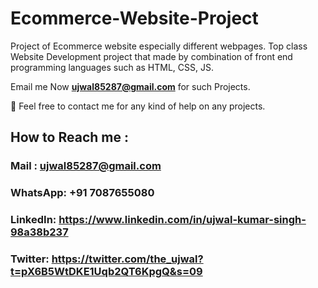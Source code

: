 # Ecommerce-Website-Project
Project of Ecommerce website especially different webpages. Top class Website Development project that made by combination of front end programming languages such as HTML, CSS, JS.

Email me Now **ujwal85287@gmail.com** for such Projects.

💌 Feel free to contact me for any kind of help on any projects.


## How to Reach me :

### Mail : ujwal85287@gmail.com 

### WhatsApp: **+91 7087655080**

### LinkedIn: **https://www.linkedin.com/in/ujwal-kumar-singh-98a38b237**

### Twitter: **https://twitter.com/the_ujwal?t=pX6B5WtDKE1Uqb2QT6KpgQ&s=09**

